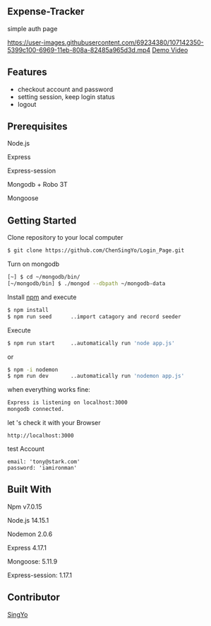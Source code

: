 ## Expense-Tracker

simple auth page

https://user-images.githubusercontent.com/69234380/107142350-5399c100-6969-11eb-808a-82485a965d3d.mp4
[Demo Video](https://user-images.githubusercontent.com/69234380/107142350-5399c100-6969-11eb-808a-82485a965d3d.mp4)

## **Features**

- checkout account and password
- setting session, keep login status
- logout

## Prerequisites

Node.js

Express

Express-session

Mongodb + Robo 3T

Mongoose

## **Getting Started**

Clone repository to your local computer

```bash
$ git clone https://github.com/ChenSingYo/Login_Page.git
```

Turn on mongodb

```bash
[~] $ cd ~/mongodb/bin/
[~/mongodb/bin] $ ./mongod --dbpath ~/mongodb-data
```

Install [npm](https://www.npmjs.com/) and execute

```bash
$ npm install
$ npm run seed      ..import catagory and record seeder
```

Execute

```bash
$ npm run start     ..automatically run 'node app.js'
```

or

```bash
$ npm -i nodemon
$ npm run dev       ..automatically run 'nodemon app.js'
```

when everything works fine:

```bash
Express is listening on localhost:3000
mongodb connected.
```

let 's check it with your Browser

```
http://localhost:3000
```

test Account

```
email: 'tony@stark.com'
password: 'iamironman'
```

## **Built With**

Npm v7.0.15

Node.js 14.15.1

Nodemon 2.0.6

Express 4.17.1

Mongoose: 5.11.9

Express-session: 1.17.1
## Contributor

[SingYo](https://github.com/ChenSingYo)
